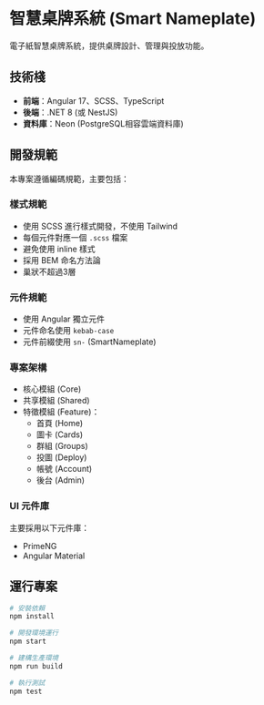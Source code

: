 # 智慧桌牌系統 (Smart Nameplate)

電子紙智慧桌牌系統，提供桌牌設計、管理與投放功能。

## 技術棧

- **前端**：Angular 17、SCSS、TypeScript
- **後端**：.NET 8 (或 NestJS)
- **資料庫**：Neon (PostgreSQL相容雲端資料庫)

## 開發規範

本專案遵循編碼規範，主要包括：

### 樣式規範

- 使用 SCSS 進行樣式開發，不使用 Tailwind
- 每個元件對應一個 `.scss` 檔案
- 避免使用 inline 樣式
- 採用 BEM 命名方法論
- 巢狀不超過3層

### 元件規範

- 使用 Angular 獨立元件
- 元件命名使用 `kebab-case`
- 元件前綴使用 `sn-` (SmartNameplate)

### 專案架構

- 核心模組 (Core)
- 共享模組 (Shared)
- 特徵模組 (Feature)：
  - 首頁 (Home)
  - 圖卡 (Cards)
  - 群組 (Groups)
  - 投圖 (Deploy)
  - 帳號 (Account)
  - 後台 (Admin)

### UI 元件庫

主要採用以下元件庫：
- PrimeNG
- Angular Material

## 運行專案

```bash
# 安裝依賴
npm install

# 開發環境運行
npm start

# 建構生產環境
npm run build

# 執行測試
npm test
```